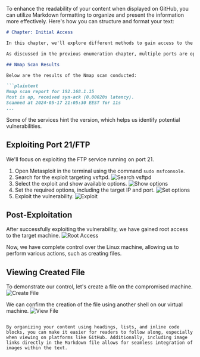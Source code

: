 To enhance the readability of your content when displayed on GitHub, you can utilize Markdown formatting to organize and present the information more effectively. Here's how you can structure and format your text:

```markdown
# Chapter: Initial Access

In this chapter, we'll explore different methods to gain access to the system. First, we need to identify potential attack vectors.

As discussed in the previous enumeration chapter, multiple ports are open on the target system. Now, our aim is to establish initial access through these ports.

## Nmap Scan Results

Below are the results of the Nmap scan conducted:

```plaintext
Nmap scan report for 192.168.1.15
Host is up, received syn-ack (0.00020s latency).
Scanned at 2024-05-17 21:05:30 EEST for 11s
...

```

Some of the services hint the version, which helps us identify potential vulnerabilities.

## Exploiting Port 21/FTP

We'll focus on exploiting the FTP service running on port 21.

1. Open Metasploit in the terminal using the command `sudo msfconsole`.
2. Search for the exploit targeting vsftpd.
   ![Search vsftpd](https://github.com/Teyo1/RedTeamingStuff/assets/131766045/638dca1e-c6a0-4178-a5ad-a9c1b8258522)
3. Select the exploit and show available options.
   ![Show options](https://github.com/Teyo1/RedTeamingStuff/assets/131766045/73eeaa72-06ff-4275-9351-09c0b66d811b)
4. Set the required options, including the target IP and port.
   ![Set options](https://github.com/Teyo1/RedTeamingStuff/assets/131766045/2505dc51-f0d4-48a0-873b-b5b57b630631)
5. Exploit the vulnerability.
   ![Exploit](https://github.com/Teyo1/RedTeamingStuff/assets/131766045/03b38f26-1118-4cc8-a89c-4aaaca655a55)

## Post-Exploitation

After successfully exploiting the vulnerability, we have gained root access to the target machine.
   ![Root Access](https://github.com/Teyo1/RedTeamingStuff/assets/131766045/9e3ebd78-0453-4540-9810-1eaadb485eaa)

Now, we have complete control over the Linux machine, allowing us to perform various actions, such as creating files.

## Viewing Created File

To demonstrate our control, let's create a file on the compromised machine.
   ![Create File](https://github.com/Teyo1/RedTeamingStuff/assets/131766045/6db0c3d6-87ef-4429-af1b-b43924dd906d)

We can confirm the creation of the file using another shell on our virtual machine.
   ![View File](https://github.com/Teyo1/RedTeamingStuff/assets/131766045/ce3c806a-705c-461b-a7f3-c5f96587d83a)
```

By organizing your content using headings, lists, and inline code blocks, you can make it easier for readers to follow along, especially when viewing on platforms like GitHub. Additionally, including image links directly in the Markdown file allows for seamless integration of images within the text.
